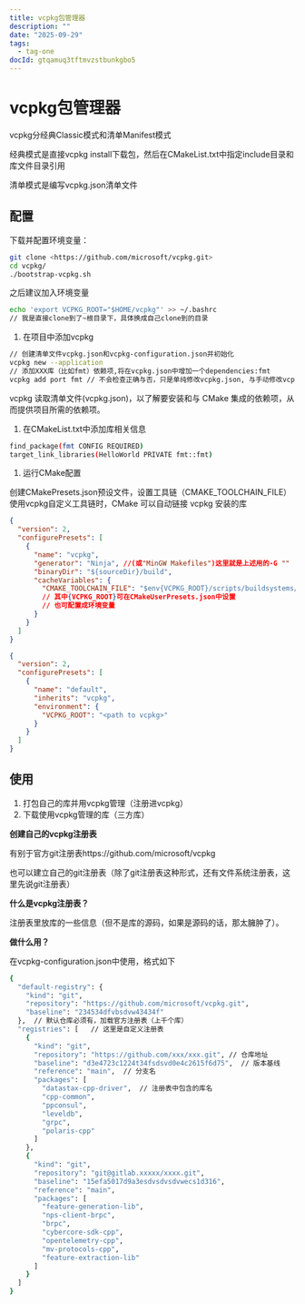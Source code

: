 ```yaml
---
title: vcpkg包管理器
description: ""
date: "2025-09-29"
tags:
  - tag-one
docId: gtqamuq3tftmvzstbunkgbo5
---
```


# vcpkg包管理器

vcpkg分经典Classic模式和清单Manifest模式

经典模式是直接vcpkg install下载包，然后在CMakeList.txt中指定include目录和库文件目录引用

清单模式是编写vcpkg.json清单文件

## 配置

下载并配置环境变量：

```bash
git clone <https://github.com/microsoft/vcpkg.git>
cd vcpkg/
./bootstrap-vcpkg.sh
```

之后建议加入环境变量

```bash
echo 'export VCPKG_ROOT="$HOME/vcpkg"' >> ~/.bashrc
// 我是直接clone到了~根目录下，具体换成自己clone到的目录
```

1. 在项目中添加vcpkg

```bash
// 创建清单文件vcpkg.json和vcpkg-configuration.json并初始化
vcpkg new --application
// 添加XXX库（比如fmt）依赖项,将在vcpkg.json中增加一个dependencies:fmt
vcpkg add port fmt // 不会检查正确与否，只是单纯修改vcpkg.json, 与手动修改vcpkg.json一样
```

vcpkg 读取清单文件(vcpkg.json)，以了解要安装和与 CMake 集成的依赖项，从而提供项目所需的依赖项。

1. 在CMakeList.txt中添加库相关信息

```bash
find_package(fmt CONFIG REQUIRED)
target_link_libraries(HelloWorld PRIVATE fmt::fmt)
```

1. 运行CMake配置

创建CMakePresets.json预设文件，设置工具链（CMAKE_TOOLCHAIN_FILE）使用vcpkg自定义工具链时，CMake 可以自动链接 vcpkg 安装的库

```json
{
  "version": 2,
  "configurePresets": [
    {
      "name": "vcpkg",
      "generator": "Ninja", //(或"MinGW Makefiles")这里就是上述用的-G ""
      "binaryDir": "${sourceDir}/build",
      "cacheVariables": {
        "CMAKE_TOOLCHAIN_FILE": "$env{VCPKG_ROOT}/scripts/buildsystems/vcpkg.cmake"
        // 其中{VCPKG_ROOT}可在CMakeUserPresets.json中设置
        // 也可配置成环境变量
      }
    }
  ]
}
```

```json
{
  "version": 2,
  "configurePresets": [
    {
      "name": "default",
      "inherits": "vcpkg",
      "environment": {
        "VCPKG_ROOT": "<path to vcpkg>"
      }
    }
  ]
}
```

## 使用

1. 打包自己的库并用vcpkg管理（注册进vcpkg）
2. 下载使用vcpkg管理的库（三方库）

**创建自己的vcpkg注册表**

有别于官方git注册表https://github.com/microsoft/vcpkg

也可以建立自己的git注册表（除了git注册表这种形式，还有文件系统注册表，这里先说git注册表）

**什么是vcpkg注册表？**

注册表里放库的一些信息（但不是库的源码，如果是源码的话，那太臃肿了）。

**做什么用？**

在vcpkg-configuration.json中使用，格式如下

```bash
{
  "default-registry": {
    "kind": "git",
    "repository": "https://github.com/microsoft/vcpkg.git",
    "baseline": "234534dfvbsdvw43434f"
  },  // 默认仓库必须有，加载官方注册表（上千个库）
  "registries": [   // 这里是自定义注册表
    {
      "kind": "git",
      "repository": "https://github.com/xxx/xxx.git", // 仓库地址
      "baseline": "d3e4723c1224t34fsdsvd0e4c2615f6d75",  // 版本基线
      "reference": "main",  // 分支名
      "packages": [
        "datastax-cpp-driver",  // 注册表中包含的库名
        "cpp-common",
        "ppconsul",
        "leveldb",
        "grpc",
        "polaris-cpp"
      ]
    },
    {
      "kind": "git",
      "repository": "git@gitlab.xxxxx/xxxx.git",
      "baseline": "15efa5017d9a3esdvsdvsdvwecs1d316",
      "reference": "main",
      "packages": [
        "feature-generation-lib",
        "nps-client-brpc",
        "brpc",
        "cybercore-sdk-cpp",
        "opentelemetry-cpp",
        "mv-protocols-cpp",
        "feature-extraction-lib"
      ]
    }
  ]
}
```
